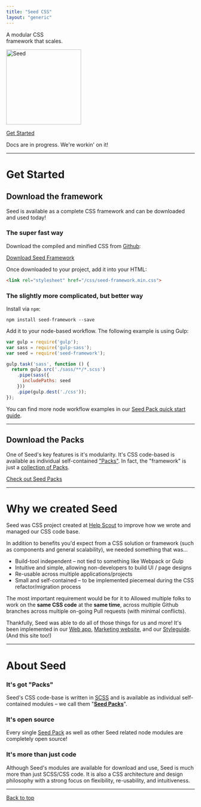 ```yaml
---
title: "Seed CSS"
layout: "generic"
---
```


<div class="tx-center u-mrg-b-10">
  <div class="o-col-10@md o-col-offset-1@md">
    <p class="tx-h1 tx-300 tx-lh-heading u-mrg-t-0">
      A modular CSS<br>framework that scales.
    </p>
  </div>
  <p class="tx-center u-mrg-b-5">
    <img src="/seed/images/seed.png" title="Seed" alt="Seed" width="200">
  </p>
  <p>
    <a href="#get-started" class="c-button c-button--lg">Get Started</a>
  </p>
  <p class="t-tx-charcoal-200">
    Docs are in progress. We're workin' on it!
  </p>
</div>



---



# Get Started

## Download the framework

Seed is available as a complete CSS framework and can be downloaded and used today!



### The super fast way

Download the compiled and minified CSS from [Github](https://github.com/helpscout/seed-framework):

<a href="https://github.com/helpscout/seed-framework/tree/master/dist" target="_blank" class="c-button">Download Seed Framework</a>

Once downloaded to your project, add it into your HTML:

```html
<link rel="stylesheet" href="/css/seed-framework.min.css">
```



### The slightly more complicated, but better way

Install via `npm`:

```shell
npm install seed-framework --save
```

Add it to your node-based workflow. The following example is using Gulp:


```javascript
var gulp = require('gulp');
var sass = require('gulp-sass');
var seed = require('seed-framework');

gulp.task('sass', function () {
  return gulp.src('./sass/**/*.scss')
    .pipe(sass({
      includePaths: seed
    }))
    .pipe(gulp.dest('./css'));
});
```

You can find more node workflow examples in our [Seed Pack quick start guide](/seed/guides/quick-start/seed-packs/#include).



---



## Download the Packs

One of Seed's key features is it's modularity. It's CSS code-based is available as individual self-contained ["Packs"](/seed/packs). In fact, the "framework" is just a [collection of Packs](https://github.com/helpscout/seed-framework/blob/master/package.json#L51).

<a href="/seed/packs" class="c-button">Check out Seed Packs</a>



---



# Why we created Seed

<p class="tx-lead">
Seed was CSS project created at <a href="https://helpscout.com" target="_blank">Help Scout</a> to improve how we wrote and managed our CSS code base.</P>

In addition to benefits you'd expect from a CSS solution or framework (such as components and general scalability), we needed something that was…

* Build-tool independent – not tied to something like Webpack or Gulp
* Intuitive and simple, allowing non-developers to build UI / page designs
* Re-usable across multiple applications/projects
* Small and self-contained – to be implemented piecemeal during the CSS refactor/migration process

The most important requirement would be for it to Allowed multiple folks to work on the **same CSS code** at the **same time**, across multiple Github branches across multiple on-going Pull requests (with minimal conflicts).


Thankfully, Seed was able to do all of those things for us and more! It's been implemented in our [Web app](https://secure.helpscout.net/), [Marketing website](https://helpscout.com), and our [Styleguide](https://style.helpscout.com). (And this site too!)



---



# About Seed


### It's got "Packs"

Seed's CSS code-base is written in [SCSS](http://sass-lang.com/) and is available as individual self-contained modules – we call them "[**Seed Packs**](/seed/packs/)".


### It's open source

Every single [Seed Pack](/seed/packs) as well as other Seed related node modules are completely open source!


### It's more than just code

Although Seed's modules are available for download and use, Seed is much more than just SCSS/CSS code. It is also a CSS architecture and design philosophy with a strong focus on flexibility, re-usability, and intuitiveness.




<div class="u-pad-v-5 u-mrg-b-3">
  <hr class="u-mrg-t-8">

  <div class="tx-right">
    <a href="#" class="t-tx-charcoal-200">Back to top</a>
  </div>
</div>
